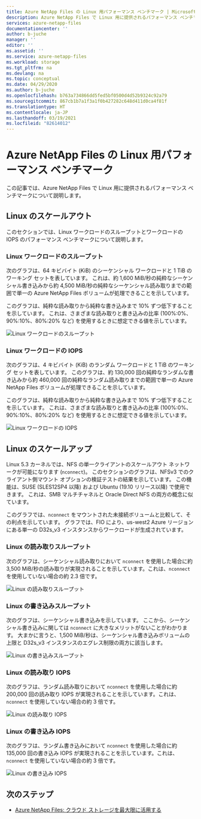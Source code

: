 ```yaml
---
title: Azure NetApp Files の Linux 用パフォーマンス ベンチマーク | Microsoft Docs
description: Azure NetApp Files で Linux 用に提供されるパフォーマンス ベンチマークについて説明します。
services: azure-netapp-files
documentationcenter: ''
author: b-juche
manager: ''
editor: ''
ms.assetid: ''
ms.service: azure-netapp-files
ms.workload: storage
ms.tgt_pltfrm: na
ms.devlang: na
ms.topic: conceptual
ms.date: 04/29/2020
ms.author: b-juche
ms.openlocfilehash: b763a734866dd5fed5bf0500d4d52b9324c92a79
ms.sourcegitcommit: 867cb1b7a1f3a1f0b427282c648d411d0ca4f81f
ms.translationtype: HT
ms.contentlocale: ja-JP
ms.lasthandoff: 03/19/2021
ms.locfileid: "82614012"
---
```

# <a name="azure-netapp-files-performance-benchmarks-for-linux"></a>Azure NetApp Files の Linux 用パフォーマンス ベンチマーク

この記事では、Azure NetApp Files で Linux 用に提供されるパフォーマンス ベンチマークについて説明します。

## <a name="linux-scale-out"></a>Linux のスケールアウト

このセクションでは、Linux ワークロードのスループットとワークロードの IOPS のパフォーマンス ベンチマークについて説明します。

### <a name="linux-workload-throughput"></a>Linux ワークロードのスループット  

次のグラフは、64 キビバイト (KiB) のシーケンシャル ワークロードと 1 TiB のワーキング セットを表しています。 これは、約 1,600 MiB/秒の純粋なシーケンシャル書き込みから約 4,500 MiB/秒の純粋なシーケンシャル読み取りまでの範囲で単一の Azure NetApp Files ボリュームが処理できることを示しています。  

このグラフは、純粋な読み取りから純粋な書き込みまで 10% ずつ低下することを示しています。 これは、さまざまな読み取りと書き込みの比率 (100%:0%、90%:10%、80%:20% など) を使用するときに想定できる値を示しています。

![Linux ワークロードのスループット](../media/azure-netapp-files/performance-benchmarks-linux-workload-throughput.png)  

### <a name="linux-workload-iops"></a>Linux ワークロードの IOPS  

次のグラフは、4 キビバイト (KiB) のランダム ワークロードと 1 TiB のワーキング セットを表しています。 このグラフは、約 130,000 回の純粋なランダムな書き込みから約 460,000 回の純粋なランダム読み取りまでの範囲で単一の Azure NetApp Files ボリュームが処理できることを示しています。  

このグラフは、純粋な読み取りから純粋な書き込みまで 10% ずつ低下することを示しています。 これは、さまざまな読み取りと書き込みの比率 (100%:0%、90%:10%、80%:20% など) を使用するときに想定できる値を示しています。

![Linux ワークロードの IOPS](../media/azure-netapp-files/performance-benchmarks-linux-workload-iops.png)  

## <a name="linux-scale-up"></a>Linux のスケールアップ  

Linux 5.3 カーネルでは、NFS の単一クライアントのスケールアウト ネットワークが可能になります (`nconnect`)。 このセクションのグラフは、NFSv3 でのクライアント側マウント オプションの検証テストの結果を示しています。 この機能は、SUSE (SLES12SP4 以降) および Ubuntu (19.10 リリース以降) で使用できます。 これは、SMB マルチチャネルと Oracle Direct NFS の両方の概念に似ています。

このグラフでは、`nconnect` をマウントされた未接続ボリュームと比較して、その利点を示しています。 グラフでは、FIO により、us-west2 Azure リージョンにある単一の D32s_v3 インスタンスからワークロードが生成されています。

### <a name="linux-read-throughput"></a>Linux の読み取りスループット  

次のグラフは、シーケンシャル読み取りにおいて `nconnect` を使用した場合に約 3,500 MiB/秒の読み取りが実現されることを示しています。これは、`nconnect` を使用していない場合の約 2.3 倍です。

![Linux の読み取りスループット](../media/azure-netapp-files/performance-benchmarks-linux-read-throughput.png)  

### <a name="linux-write-throughput"></a>Linux の書き込みスループット  

次のグラフは、シーケンシャル書き込みを示しています。 ここから、シーケンシャル書き込みに関しては `nconnect` に大きなメリットがないことがわかります。 大まかに言うと、1,500 MiB/秒は、シーケンシャル書き込みボリュームの上限と D32s_v3 インスタンスのエグレス制限の両方に該当します。

![Linux の書き込みスループット](../media/azure-netapp-files/performance-benchmarks-linux-write-throughput.png)  

### <a name="linux-read-iops"></a>Linux の読み取り IOPS  

次のグラフは、ランダム読み取りにおいて `nconnect` を使用した場合に約 200,000 回の読み取り IOPS が実現されることを示しています。これは、`nconnect` を使用していない場合の約 3 倍です。

![Linux の読み取り IOPS](../media/azure-netapp-files/performance-benchmarks-linux-read-iops.png)  

### <a name="linux-write-iops"></a>Linux の書き込み IOPS  

次のグラフは、ランダム書き込みにおいて `nconnect` を使用した場合に約 135,000 回の書き込み IOPS が実現されることを示しています。これは、`nconnect` を使用していない場合の約 3 倍です。

![Linux の書き込み IOPS](../media/azure-netapp-files/performance-benchmarks-linux-write-iops.png)  

## <a name="next-steps"></a>次のステップ

- [Azure NetApp Files: クラウド ストレージを最大限に活用する](https://cloud.netapp.com/hubfs/Resources/ANF%20PERFORMANCE%20TESTING%20IN%20TEMPLATE.pdf?hsCtaTracking=f2f560e9-9d13-4814-852d-cfc9bf736c6a%7C764e9d9c-9e6b-4549-97ec-af930247f22f)
